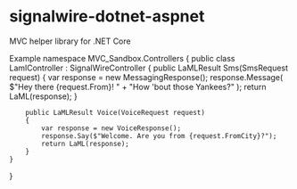 # signalwire-dotnet-aspnet
MVC helper library for .NET Core

Example
namespace MVC_Sandbox.Controllers
{
    public class LamlController : SignalWireController
    {
        public LaMLResult Sms(SmsRequest request)
        {
            var response = new MessagingResponse();
            response.Message(
                $"Hey there {request.From}! " +
                "How 'bout those Yankees?"
            );
            return LaML(response);
        }

        public LaMLResult Voice(VoiceRequest request)
        {
            var response = new VoiceResponse();
            response.Say($"Welcome. Are you from {request.FromCity}?");
            return LaML(response);
        }
    }
}
